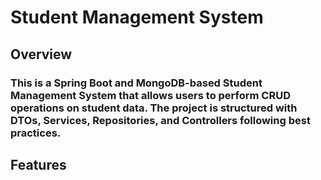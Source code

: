 # Student Management System

## Overview

### This is a Spring Boot and MongoDB-based Student Management System that allows users to perform CRUD operations on student data. The project is structured with DTOs, Services, Repositories, and Controllers following best practices.

## Features

###
